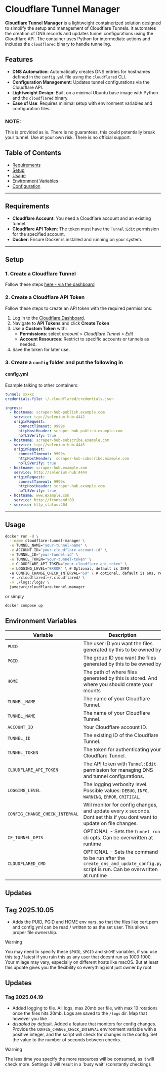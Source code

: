 # Cloudflare Tunnel Manager

**Cloudflare Tunnel Manager** is a lightweight containerized solution designed to simplify the setup and management of Cloudflare Tunnels. It automates the creation of DNS records and updates tunnel configurations using the Cloudflare API. The container uses Python for intermediate actions and includes the `cloudflared` binary to handle tunneling.

## Features

- **DNS Automation**: Automatically creates DNS entries for hostnames defined in the `config.yml` file using the `cloudflared` CLI.
- **Configuration Management**: Updates tunnel configurations via the Cloudflare API.
- **Lightweight Design**: Built on a minimal Ubuntu base image with Python and the `cloudflared` binary.
- **Ease of Use**: Requires minimal setup with environment variables and configuration files.

### NOTE: 
This is provided as is. There is no guarantees, this could potentially break your tunnel. Use at your own risk. There is no official support.

## Table of Contents

- [Requirements](#requirements)
- [Setup](#setup)
- [Usage](#usage)
- [Environment Variables](#environment-variables)
- [Configuration](#configuration)

---

## Requirements

- **Cloudflare Account**: You need a Cloudflare account and an existing tunnel.
- **Cloudflare API Token**: The token must have the `Tunnel:Edit` permission for the specified account.
- **Docker**: Ensure Docker is installed and running on your system.

---

## Setup

### 1. Create a Cloudflare Tunnel
Follow these steps [here - via the dashboard](https://developers.cloudflare.com/cloudflare-one/connections/connect-networks/get-started/create-remote-tunnel/)


### 2. Create a Cloudflare API Token

Follow these steps to create an API token with the required permissions:

1. Log in to the [Cloudflare Dashboard](https://dash.cloudflare.com/).
2. Navigate to **API Tokens** and click **Create Token**.
3. Use a **Custom Token** with:
   - **Permissions**: select *account* > *Cloudflare Tunnel* > *Edit*
   - **Account Resources**: Restrict to specific accounts or tunnels as needed.
4. Save the token for later use.

### 3. Create a `config` folder and put the following in

#### config.yml
Example talking to other containers:
```yml
tunnel: xxxxx
credentials-file: ~/.cloudflared/credentials.json

ingress:
  - hostname: scraper-hub-publish.example.com
    service: tcp://selenium-hub:4442
    originRequest:
      connectTimeout: 9999s
      httpHostHeader: scraper-hub-publish.example.com
      noTLSVerify: true
  - hostname: scraper-hub-subscribe.example.com
    service: tcp://selenium-hub:4443
    originRequest:
      connectTimeout: 9999s
      httpHostHeader:  scraper-hub-subscribe.example.com
      noTLSVerify: true
  - hostname: scraper-hub.example.com
    service: http://selenium-hub:4444
    originRequest:
      connectTimeout: 9999s
      httpHostHeader: scraper-hub.example.com
      noTLSVerify: true
  - hostname: www.example.com
    service: http://frontend:80
  - service: http_status:404

```
---

## Usage


```bash
docker run -d \
  --name cloudflare-tunnel-manager \
  -e TUNNEL_NAME="your-tunnel-name" \
  -e ACCOUNT_ID="your-cloudflare-account-id" \
  -e TUNNEL_ID="your-tunnel-id" \
  -e TUNNEL_TOKEN="your-tunnel-token" \
  -e CLOUDFLARE_API_TOKEN="your-cloudflare-api-token" \
  -e LOGGING_LEVEL="ERROR" \ # Optional, default is INFO
  -e CONFIG_CHANGE_CHECK_INTERVAL="60" \ # optional, default is 60s, remove this to not check for file changes
  -v ./cloudflared:~/.cloudflared/ \
  -v ./logs:/logs/ \
  jameswrc/cloudflare-tunnel-manager
```
or simply
```bash
docker compose up
```


## Environment Variables
| Variable               | Description                                                                                   | Default       | Required |
|------------------------|-----------------------------------------------------------------------------------------------|---------------|----------|
| `PUID`                 | The user ID you want the files generated by this to be owned by                               | 1000          | Yes      |
| `PGID`                 | The group ID you want the files generated by this to be owned by                              | 1000          | Yes      |
| `HOME`                 | The path of where files generated by this is stored. And where you should create your mounts  | /data         | No       |
| `TUNNEL_NAME`          | The name of your Cloudflare Tunnel.                                                           | None          | Yes      |
| `TUNNEL_NAME`          | The name of your Cloudflare Tunnel.                                                           | None          | Yes      |
| `ACCOUNT_ID`           | Your Cloudflare account ID.                                                                   | None          | Yes      |
| `TUNNEL_ID`            | The existing ID of the Cloudflare Tunnel.                                                     | None          | Yes      |
| `TUNNEL_TOKEN`         | The token for authenticating your Cloudflare Tunnel.                                          | None          | Yes      |
| `CLOUDFLARE_API_TOKEN` | The API token with `Tunnel:Edit` permission for managing DNS and tunnel configurations.       | None          | Yes      |
| `LOGGING_LEVEL`        | The logging verbosity level. Possible values: `DEBUG`, `INFO`, `WARNING`, `ERROR`, `CRITICAL`.| `INFO`        | No       |
| `CONFIG_CHANGE_CHECK_INTERVAL` | Will monitor for config changes, and update every x seconds. Dont set this if you dont want to update on file changes. | 60 seconds        | No       |
| `CF_TUNNEL_OPTS`       | OPTIONAL - Sets the `tunnel run` cli opts. Can be overwritten at runtime                      | --config ~/.cloudflared/config.yml | No       |
| `CLOUDFLARED_CMD`       |  OPTIONAL - Sets the command to be run after the `create_dns_and_update_config.py` script is run. Can be overwritten at runtime | cloudflared tunnel ${CF_TUNNEL_OPTS} run | No       |


## Updates
## Tag 2025.10.05
- Adds the PUID, PGID and HOME env vars, so that the files like cert.pem and config.yml can be read / written to as the set user. This allows proper file ownership.
> [!WARNING]  
> You may need to specify these `$PUID`, `$PGID` and `$HOME` variables, if you use this tag / latest if you ruin this as any user that doesnt run as 1000:1000. Your milage may vary, especially on different hosts like macOS. But at least this update gives you the flexibility so everything isnt just owner by root.


## Updates
### Tag 2025.04.19
- Added logging to file. All logs, max 20mb per file, with max 10 rotations once the files hits 20mb. Logs are saved to the `/logs` dir. Map that however you like
- *disabled by default*. Added a feature that monitors for config changes. Provide the `CONFIG_CHANGE_CHECK_INTERVAL` environment variable with a positive integer, and the script will check for changes in the config. Set the value to the number of seconds between checks.
> [!WARNING]  
> The less time you specify the more resources will be consumed, as it will check more. Settings 0 will result in a 'busy wait' (constantly checking).
